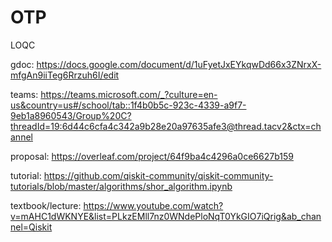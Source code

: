 # OTP
LOQC

gdoc: https://docs.google.com/document/d/1uFyetJxEYkqwDd66x3ZNrxX-mfgAn9iiTeg6Rrzuh6I/edit

teams: https://teams.microsoft.com/_?culture=en-us&country=us#/school/tab::1f4b0b5c-923c-4339-a9f7-9eb1a8960543/Group%20C?threadId=19:6d44c6cfa4c342a9b28e20a97635afe3@thread.tacv2&ctx=channel

proposal: https://overleaf.com/project/64f9ba4c4296a0ce6627b159

tutorial: https://github.com/qiskit-community/qiskit-community-tutorials/blob/master/algorithms/shor_algorithm.ipynb 

textbook/lecture: https://www.youtube.com/watch?v=mAHC1dWKNYE&list=PLkzEMll7nz0WNdePloNqT0YkGIO7iQrig&ab_channel=Qiskit
